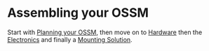 # Assembling your OSSM

Start with [Planning your OSSM](planning.md), then move on to [Hardware](hardware_assembly.md) then the [Electronics](electronics.md) and finally a [Mounting Solution](../mounting/index.md). 